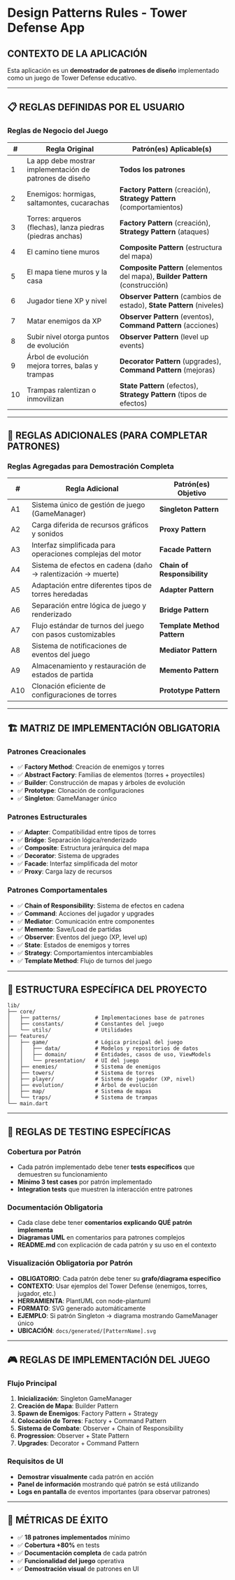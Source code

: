 # Design Patterns Rules - Tower Defense App

## CONTEXTO DE LA APLICACIÓN
Esta aplicación es un **demostrador de patrones de diseño** implementado como un juego de Tower Defense educativo.

---

## 📋 REGLAS DEFINIDAS POR EL USUARIO

### Reglas de Negocio del Juego
| # | Regla Original | Patrón(es) Aplicable(s) |
|---|----------------|-------------------------|
| 1 | La app debe mostrar implementación de patrones de diseño | **Todos los patrones** |
| 2 | Enemigos: hormigas, saltamontes, cucarachas | **Factory Pattern** (creación), **Strategy Pattern** (comportamientos) |
| 3 | Torres: arqueros (flechas), lanza piedras (piedras anchas) | **Factory Pattern** (creación), **Strategy Pattern** (ataques) |
| 4 | El camino tiene muros | **Composite Pattern** (estructura del mapa) |
| 5 | El mapa tiene muros y la casa | **Composite Pattern** (elementos del mapa), **Builder Pattern** (construcción) |
| 6 | Jugador tiene XP y nivel | **Observer Pattern** (cambios de estado), **State Pattern** (niveles) |
| 7 | Matar enemigos da XP | **Observer Pattern** (eventos), **Command Pattern** (acciones) |
| 8 | Subir nivel otorga puntos de evolución | **Observer Pattern** (level up events) |
| 9 | Árbol de evolución mejora torres, balas y trampas | **Decorator Pattern** (upgrades), **Command Pattern** (mejoras) |
| 10 | Trampas ralentizan o inmovilizan | **State Pattern** (efectos), **Strategy Pattern** (tipos de efectos) |

---

## 🎯 REGLAS ADICIONALES (PARA COMPLETAR PATRONES)

### Reglas Agregadas para Demostración Completa
| # | Regla Adicional | Patrón(es) Objetivo |
|---|-----------------|---------------------|
| A1 | Sistema único de gestión de juego (GameManager) | **Singleton Pattern** |
| A2 | Carga diferida de recursos gráficos y sonidos | **Proxy Pattern** |
| A3 | Interfaz simplificada para operaciones complejas del motor | **Facade Pattern** |
| A4 | Sistema de efectos en cadena (daño → ralentización → muerte) | **Chain of Responsibility** |
| A5 | Adaptación entre diferentes tipos de torres heredadas | **Adapter Pattern** |
| A6 | Separación entre lógica de juego y renderizado | **Bridge Pattern** |
| A7 | Flujo estándar de turnos del juego con pasos customizables | **Template Method Pattern** |
| A8 | Sistema de notificaciones de eventos del juego | **Mediator Pattern** |
| A9 | Almacenamiento y restauración de estados de partida | **Memento Pattern** |
| A10 | Clonación eficiente de configuraciones de torres | **Prototype Pattern** |

---

## 🏗️ MATRIZ DE IMPLEMENTACIÓN OBLIGATORIA

### Patrones Creacionales
- ✅ **Factory Method**: Creación de enemigos y torres
- ✅ **Abstract Factory**: Familias de elementos (torres + proyectiles)
- ✅ **Builder**: Construcción de mapas y árboles de evolución
- ✅ **Prototype**: Clonación de configuraciones
- ✅ **Singleton**: GameManager único

### Patrones Estructurales
- ✅ **Adapter**: Compatibilidad entre tipos de torres
- ✅ **Bridge**: Separación lógica/renderizado
- ✅ **Composite**: Estructura jerárquica del mapa
- ✅ **Decorator**: Sistema de upgrades
- ✅ **Facade**: Interfaz simplificada del motor
- ✅ **Proxy**: Carga lazy de recursos

### Patrones Comportamentales
- ✅ **Chain of Responsibility**: Sistema de efectos en cadena
- ✅ **Command**: Acciones del jugador y upgrades
- ✅ **Mediator**: Comunicación entre componentes
- ✅ **Memento**: Save/Load de partidas
- ✅ **Observer**: Eventos del juego (XP, level up)
- ✅ **State**: Estados de enemigos y torres
- ✅ **Strategy**: Comportamientos intercambiables
- ✅ **Template Method**: Flujo de turnos del juego

---

## 📁 ESTRUCTURA ESPECÍFICA DEL PROYECTO

```
lib/
├── core/
│   ├── patterns/           # Implementaciones base de patrones
│   ├── constants/          # Constantes del juego
│   └── utils/              # Utilidades
├── features/
│   ├── game/               # Lógica principal del juego
│   │   ├── data/           # Modelos y repositorios de datos
│   │   ├── domain/         # Entidades, casos de uso, ViewModels
│   │   └── presentation/   # UI del juego
│   ├── enemies/            # Sistema de enemigos
│   ├── towers/             # Sistema de torres
│   ├── player/             # Sistema de jugador (XP, nivel)
│   ├── evolution/          # Árbol de evolución
│   ├── map/                # Sistema de mapas
│   └── traps/              # Sistema de trampas
└── main.dart
```

---

## 🧪 REGLAS DE TESTING ESPECÍFICAS

### Cobertura por Patrón
- Cada patrón implementado debe tener **tests específicos** que demuestren su funcionamiento
- **Mínimo 3 test cases** por patrón implementado
- **Integration tests** que muestren la interacción entre patrones

### Documentación Obligatoria
- Cada clase debe tener **comentarios explicando QUÉ patrón implementa**
- **Diagramas UML** en comentarios para patrones complejos
- **README.md** con explicación de cada patrón y su uso en el contexto

### Visualización Obligatoria por Patrón
- **OBLIGATORIO**: Cada patrón debe tener su **grafo/diagrama específico**
- **CONTEXTO**: Usar ejemplos del Tower Defense (enemigos, torres, jugador, etc.)
- **HERRAMIENTA**: PlantUML con node-plantuml
- **FORMATO**: SVG generado automáticamente
- **EJEMPLO**: Si patrón Singleton → diagrama mostrando GameManager único
- **UBICACIÓN**: `docs/generated/[PatternName].svg`

---

## 🎮 REGLAS DE IMPLEMENTACIÓN DEL JUEGO

### Flujo Principal
1. **Inicialización**: Singleton GameManager
2. **Creación de Mapa**: Builder Pattern
3. **Spawn de Enemigos**: Factory Pattern + Strategy
4. **Colocación de Torres**: Factory + Command Pattern
5. **Sistema de Combate**: Observer + Chain of Responsibility
6. **Progression**: Observer + State Pattern
7. **Upgrades**: Decorator + Command Pattern

### Requisitos de UI
- **Demostrar visualmente** cada patrón en acción
- **Panel de información** mostrando qué patrón se está utilizando
- **Logs en pantalla** de eventos importantes (para observar patrones)

---

## 📏 MÉTRICAS DE ÉXITO

- ✅ **18 patrones implementados** mínimo
- ✅ **Cobertura +80%** en tests
- ✅ **Documentación completa** de cada patrón
- ✅ **Funcionalidad del juego** operativa
- ✅ **Demostración visual** de patrones en UI

